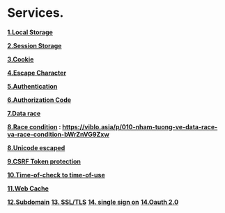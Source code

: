 # Services.

**[1.Local Storage]()**


**[2.Session Storage ]()**

**[3.Cookie]()**

**[4.Escape Character](https://github.com/Phungvanquang/Website/blob/main/Services/Escape%20Character.md)**

**[5.Authentication](https://github.com/Phungvanquang/Website/blob/main/Services/Authentication.pdf)**

**[6.Authorization Code](https://github.com/Phungvanquang/Website/blob/main/Services/Authorization.pdf)**

**[7.Data race]()**

**[8.Race condition]() : **https://viblo.asia/p/010-nham-tuong-ve-data-race-va-race-condition-bWrZnVG9Zxw****

**[8.Unicode escaped]()**

**[9.CSRF Token protection]()**

**[10.Time-of-check to time-of-use]()**

**[11.Web Cache](https://github.com/Phungvanquang/Website/blob/main/Services/Web%20Cache.pdf)**

**[12.Subdomain]()**
**[13. SSL/TLS]()**
**[14. single sign on](https://viblo.asia/p/single-sign-on-sso-la-gi-hoat-dong-ra-sao-bWrZn4oQ5xw)**
**[14.Oauth 2.0 ]()**
**[]()**
**[]()**
**[]()**
**[]()**
**[]()**
**[]()**
**[]()**

